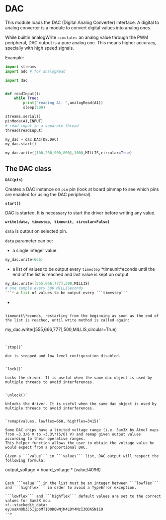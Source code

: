 # DAC

This module loads the DAC (Digital Analog Converter) interface.
A digital to analog converter is a module to convert digital values into analog ones.

While builtin analogWrite ```simulates``` an analog value through the PWM peripheral, DAC output is a pure analog one.
This means higher accuracy, specially with high speed signals.

Example:

```py
import streams
import adc # for analogRead

import dac


def readInput():
    while True:
        print("reading A1: ",analogRead(A1))
        sleep(500)

streams.serial()
pinMode(A1,INPUT)
# read input in a separate thread
thread(readInput)

my_dac = dac.DAC(D8.DAC)
my_dac.start()

my_dac.write([100,200,900,800],1000,MILLIS,circular=True)
```

## The DAC class


**`DAC(pin)`**

Creates a DAC instance on ```pin``` pin (look at board pinmap to see which pins are enabled for using the DAC peripheral).


**`start()`**

DAC is started. It is necessary to start the driver before writing any value.


**`write(data, timestep, timeunit, circular=False)`**

```data``` is output on selected pin.

```data``` parameter can be:
* a single integer value:

```py
my_dac.write(666)
```


* a list of values to be output every ```timestep``` *timeunit\*econds until the end of the list is reached and last value is kept on output:

```py
my_dac.write([555,666,777],500,MILLIS)
# one sample every 500 MILLISeconds
```* a list of values to be output every ```timestep``` 

```
*
```

timeunit\*econds, restarting from the beginning as soon as the end of the list is reached, until write method is called again:

```
my_dac.write([555,666,777],500,MILLIS,circular=True)
```


`stop()`

dac is stopped and low level configuration disabled.


`lock()`

Locks the driver. It is useful when the same dac object is used by multiple threads to avoid interferences.


`unlock()`

Unlocks the driver. It is useful when the same dac object is used by multiple threads to avoid interferences.


`remap(values, lowflex=660, highflex=3415)`

Some DAC chips have a limited voltage range (i.e. Sam3X by Atmel maps from ~3.3/6 V to ~3.3\*(5/6) V) and remap given output values according to their operative ranges.
This helper function allows the user to obtain the voltage value he would expect from a proportional DAC.

Given a ```value``` in ```values``` list, DAC output will respect the following formula:

```
output_voltage = board_voltage * (value/4096)
```

Each ```value``` in the list must be an integer between ```lowflex``` and ```highflex``` in order to avoid a TypeError exception.

```lowflex``` and ```highflex``` default values are set to the correct values for Sam3X mcu.
<!--stackedit_data:
eyJoaXN0b3J5IjpbMTI0ODQwNjM4LDY4MzI3ODA5N119
-->